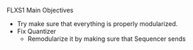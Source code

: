 FLXS1 Main Objectives

- Try make sure that everything is properly modularized.
- Fix Quantizer
    - Remodularize it by making sure that Sequencer sends 



